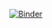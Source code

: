 [![Binder](https://mybinder.org/badge_logo.svg)](https://mybinder.org/v2/gh/lpsinger/gw-galaxies/master?filepath=gw-galaxies.ipynb)
